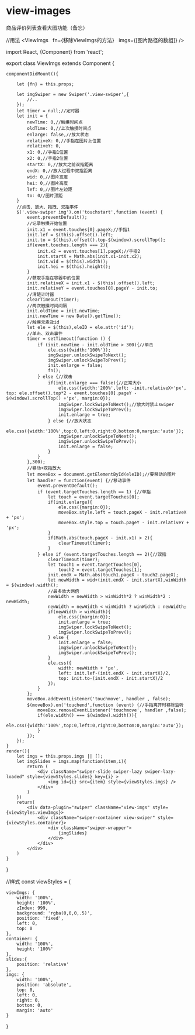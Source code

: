 # view-images
商品评价列表查看大图功能（备忘）

//用法
<ViewImgs   fn={移除ViewImgs的方法}   imgs={[图片路径的数组]} />


import React, {Component} from 'react';

export class ViewImgs extends Component {

	componentDidMount(){
	
		let {fn} = this.props;
		
		let imgSwiper = new Swiper('.view-swiper',{
			//..
		});
		let timer = null;//定时器
		let init = {
			newTime: 0,//触摸时间点
			oldTime: 0,//上次触摸时间点
			enlarge: false,//放大状态
			relativeX: 0,//手指在图片上位置
			relativeY: 0,
			x1: 0,//手指1位置
			x2: 0,//手指2位置
			startX: 0,//放大之前双指距离
			endX: 0,//放大过程中双指距离
			wid: 0,//图片宽度
			hei: 0,//图片高度
			lef: 0,//图片左边距
			to: 0//图片顶距
		}
		//点击、放大、拖拽、双指事件
		$('.view-swiper img').on('touchstart',function (event) {
			event.preventDefault();
			//记录触摸开始位置
			init.x1 = event.touches[0].pageX;//手指1
			init.lef = $(this).offset().left;
			init.to = $(this).offset().top-$(window).scrollTop();
			if(event.touches.length === 2){
				init.x2 = event.touches[1].pageX;//手指2
				init.startX = Math.abs(init.x1-init.x2);
				init.wid = $(this).width();
				init.hei = $(this).height();
			}
			//获取手指在容器中的位置
    		init.relativeX = init.x1 - $(this).offset().left;
    		init.relativeY = event.touches[0].pageY - init.to;
			//清楚计时器
			clearTimeout(timer);
			//两次触摸时间间隔
			init.oldTime = init.newTime;
			init.newTime = new Date().getTime();
			//触摸元素及id
			let ele = $(this),eleID = ele.attr('id');
			//单击、双击事件
			timer = setTimeout(function () {
				if (init.newTime - init.oldTime > 300){//单击
					ele.css({width:'100%'});
			    	imgSwiper.unlockSwipeToNext();
			    	imgSwiper.unlockSwipeToPrev();
			    	init.enlarge = false;
			    	fn();
			    } else {//双击
			    	if(init.enlarge === false){//正常大小
			    		ele.css({width:'200%',left: -init.relativeX+'px', top: ele.offset().top*2 - event.touches[0].pageY - $(window).scrollTop() +'px', margin:0});
			    		imgSwiper.lockSwipeToNext();//放大时禁止swiper
			    		imgSwiper.lockSwipeToPrev();
			    		init.enlarge = true;
			    	} else {//放大状态
			    		ele.css({width:'100%',top:0,left:0,right:0,bottom:0,margin:'auto'});
			    		imgSwiper.unlockSwipeToNext();
			    		imgSwiper.unlockSwipeToPrev();
			    		init.enlarge = false;
			    	}
			    }
			},300);
			//移动+双指放大
			let moveBox = document.getElementById(eleID);//要移动的图片
			let handler = function(event) {//移动事件
			    event.preventDefault();
			    if (event.targetTouches.length == 1) {//单指
				  	let touch = event.targetTouches[0];
				  	if(init.enlarge){
				  		ele.css({margin:0});
				  		moveBox.style.left = touch.pageX - init.relativeX + 'px';
				    	moveBox.style.top = touch.pageY - init.relativeY + 'px';
				  	}
				    if(Math.abs(touch.pageX - init.x1) > 2){
				    	clearTimeout(timer);
				    }
				} else if (event.targetTouches.length == 2){//双指
					clearTimeout(timer);
					let touch1 = event.targetTouches[0],
						touch2 = event.targetTouches[1];
					init.endX = Math.abs(touch1.pageX - touch2.pageX);
					let newWidth = wid+(init.endX - init.startX),winWidth = $(window).width();
					//最多放大两倍
					newWidth = newWidth > winWidth*2 ? winWidth*2 : newWidth;
					newWidth = newWidth < winWidth ? winWidth : newWidth;
					if(newWidth > winWidth){
						ele.css({margin:0});
						init.enlarge = true;
						imgSwiper.lockSwipeToNext();
		    			imgSwiper.lockSwipeToPrev();
					} else {
						init.enlarge = false;
						imgSwiper.unlockSwipeToNext();
		    			imgSwiper.unlockSwipeToPrev();
					}
					ele.css({
						width: newWidth + 'px',
						left: init.lef-(init.endX - init.startX)/2,
						top: init.to-(init.endX - init.startX)/2
					});
				}
			};
	    	moveBox.addEventListener('touchmove', handler , false);
			$(moveBox).on('touchend',function (event) {//手指离开时移除监听
			  	moveBox.removeEventListener('touchmove', handler ,false);
			  	if(ele.width() === $(window).width()){
		    		ele.css({width:'100%',top:0,left:0,right:0,bottom:0,margin:'auto'});
			  	}
			});
		});
	}
	render(){
		let imgs = this.props.imgs || [];
		let imgSlides = imgs.map(function(item,i){
			return (
				<div className="swiper-slide swiper-lazy swiper-lazy-loaded" style={viewStyles.slides} key={i} >
					<img id={i} src={item} style={viewStyles.imgs} />
				</div>
			)
		})
		return(
			<div data-plugin="swiper" className="view-imgs" style={viewStyles.viewImgs}>
				<div className="swiper-container view-swiper" style={viewStyles.container}>
					<div className="swiper-wrapper">
						{imgSlides}
					</div>
				</div>
			</div>
		)
	}
}

//样式
const viewStyles = {

	viewImgs: {
		width: '100%',
		height: '100%',
		zIndex: 999,
		background: 'rgba(0,0,0,.5)',
		position: 'fixed',
		left: 0,
		top: 0
	},
	container: {
		width: '100%',
		height: '100%'
	},
	slides:{
		position: 'relative'
	},
	imgs: {
		width: '100%',
		position: 'absolute',
		top: 0,
		left: 0,
		right: 0,
		bottom: 0,
		margin: 'auto'
	}
}
